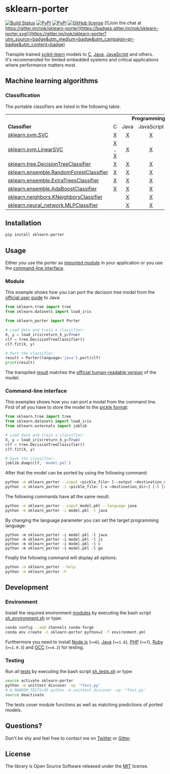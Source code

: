 
# sklearn-porter

[![Build Status](https://img.shields.io/travis/nok/sklearn-porter/master.svg)](https://travis-ci.org/nok/sklearn-porter)
[![PyPI](https://img.shields.io/pypi/v/sklearn-porter.svg)](https://pypi.python.org/pypi/sklearn-porter)
[![PyPI](https://img.shields.io/pypi/pyversions/sklearn-porter.svg)](https://pypi.python.org/pypi/sklearn-porter)
[![GitHub license](https://img.shields.io/badge/license-MIT-blue.svg)](https://raw.githubusercontent.com/nok/sklearn-porter/master/license.txt)
[![Join the chat at https://gitter.im/nok/sklearn-porter](https://badges.gitter.im/nok/sklearn-porter.svg)](https://gitter.im/nok/sklearn-porter?utm_source=badge&utm_medium=badge&utm_campaign=pr-badge&utm_content=badge)

Transpile trained [scikit-learn](https://github.com/scikit-learn/scikit-learn) models to [C](https://en.wikipedia.org/wiki/C_(programming_language)), [Java](https://en.wikipedia.org/wiki/Java_(programming_language)), [JavaScript](https://en.wikipedia.org/wiki/JavaScript) and others.<br>It's recommended for limited embedded systems and critical applications where performance matters most.


## Machine learning algorithms

### Classification

The portable classifiers are listed in the following table:

<table>
    <tbody>
        <tr>
            <td width="34%"></td>
            <td align="center" colspan="6" width="66%"><strong>Programming language</strong></td>
        </tr>
        <tr>
            <td width="34%"><strong>Classifier</strong></td>
            <td align="center" width="11%">C</td>
            <td align="center" width="11%">Java</td>
            <td align="center" width="11%">JavaScript</td>
            <td align="center" width="11%">Go</td>
            <td align="center" width="11%">PHP</td>
            <td align="center" width="11%">Ruby</td>
        </tr>
        <tr>
            <td><a href="http://scikit-learn.org/0.18/modules/generated/sklearn.svm.SVC.html">sklearn.svm.SVC</a></td>
            <td align="center"><a href="examples/classifier/SVC/c/basics.py#L12">X</a></td>
            <td align="center"><a href="examples/classifier/SVC/java/basics.py#L12">X</a></td>
            <td align="center"><a href="examples/classifier/SVC/js/basics.py#L12">X</a></td>
            <td align="center"></td>
            <td align="center"></td>
            <td align="center"></td>
        </tr>
        <tr>
            <td><a href="http://scikit-learn.org/0.18/modules/generated/sklearn.svm.LinearSVC.html">sklearn.svm.LinearSVC</a></td>
            <td align="center"><a href="examples/classifier/LinearSVC/c/basics.py#L12">X</a> , <a href="examples/classifier/LinearSVC/c/compiling.py#L14">X</a></td>
            <td align="center"><a href="examples/classifier/LinearSVC/java/basics.py#L12">X</a></td>
            <td align="center"><a href="examples/classifier/LinearSVC/js/basics.py#L12">X</a></td>
            <td align="center"><a href="examples/classifier/LinearSVC/go/basics.py#L12">X</a></td>
            <td align="center"><a href="examples/classifier/LinearSVC/php/basics.py#L12">X</a></td>
            <td align="center"><a href="examples/classifier/LinearSVC/ruby/basics.py#L12">X</a></td>
        </tr>
        <tr>
            <td><a href="http://scikit-learn.org/0.18/modules/generated/sklearn.tree.DecisionTreeClassifier.html">sklearn.tree.DecisionTreeClassifier</a></td>
            <td align="center"><a href="examples/classifier/DecisionTreeClassifier/c/basics.py#L12">X</a></td>
            <td align="center"><a href="examples/classifier/DecisionTreeClassifier/java/basics.py#L12">X</a></td>
            <td align="center"><a href="examples/classifier/DecisionTreeClassifier/js/basics.py#L12">X</a></td>
            <td align="center"></td>
            <td align="center"><a href="examples/classifier/DecisionTreeClassifier/php/basics.py#L12">X</a></td>
            <td align="center"></td>
        </tr>
        <tr>
            <td><a href="http://scikit-learn.org/0.18/modules/generated/sklearn.ensemble.RandomForestClassifier.html">sklearn.ensemble.RandomForestClassifier</a></td>
            <td align="center"><a href="examples/classifier/RandomForestClassifier/c/basics.py#L13">X</a></td>
            <td align="center"><a href="examples/classifier/RandomForestClassifier/java/basics.py#L13">X</a></td>
            <td align="center"><a href="examples/classifier/RandomForestClassifier/js/basics.py#L13">X</a></td>
            <td align="center"></td>
            <td align="center"></td>
            <td align="center"></td>
        </tr>
        <tr>
            <td><a href="http://scikit-learn.org/0.18/modules/generated/sklearn.ensemble.ExtraTreesClassifier.html">sklearn.ensemble.ExtraTreesClassifier</a></td>
            <td align="center"><a href="examples/classifier/ExtraTreesClassifier/c/basics.py#L12">X</a></td>
            <td align="center"><a href="examples/classifier/ExtraTreesClassifier/java/basics.py#L12">X</a></td>
            <td align="center"><a href="examples/classifier/ExtraTreesClassifier/js/basics.py#L12">X</a></td>
            <td align="center"></td>
            <td align="center"></td>
            <td align="center"></td>
        </tr>
        <tr>
            <td><a href="http://scikit-learn.org/0.18/modules/generated/sklearn.ensemble.AdaBoostClassifier.html">sklearn.ensemble.AdaBoostClassifier</a></td>
            <td align="center"><a href="examples/classifier/AdaBoostClassifier/c/basics.py#L16">X</a></td>
            <td align="center"><a href="examples/classifier/AdaBoostClassifier/java/basics.py#L16">X</a></td>
            <td align="center"><a href="examples/classifier/AdaBoostClassifier/js/basics.py#L16">X</a></td>
            <td align="center"></td>
            <td align="center"></td>
            <td align="center"></td>
        </tr>
        <tr>
            <td><a href="http://scikit-learn.org/0.18/modules/generated/sklearn.neighbors.KNeighborsClassifier.html">sklearn.neighbors.KNeighborsClassifier</a></td>
            <td align="center"></td>
            <td align="center"><a href="examples/classifier/KNeighborsClassifier/java/basics.py#L12">X</a></td>
            <td align="center"><a href="examples/classifier/KNeighborsClassifier/js/basics.py#L12">X</a></td>
            <td align="center"></td>
            <td align="center"></td>
            <td align="center"></td>
        </tr>
        <tr>
            <td><a href="http://scikit-learn.org/0.18/modules/generated/sklearn.neural_network.MLPClassifier.html">sklearn.neural_network.MLPClassifier</a></td>
            <td align="center"></td>
            <td align="center"><a href="examples/classifier/MLPClassifier/java/basics.py#L25">X</a></td>
            <td align="center"><a href="examples/classifier/MLPClassifier/js/basics.py#L25">X</a></td>
            <td align="center"></td>
            <td align="center"></td>
            <td align="center"></td>
        </tr>
    </tbody>
</table>


## Installation

```sh
pip install sklearn-porter
```


## Usage

Either you use the porter as [imported module](#module) in your application or you use the [command-line interface](#cli). 


### Module

This example shows how you can port the decision tree model from the [official user guide](http://scikit-learn.org/stable/modules/tree.html#classification) to Java:

```python
from sklearn.tree import tree
from sklearn.datasets import load_iris

from sklearn_porter import Porter

# Load data and train a classifier:
X, y = load_iris(return_X_y=True)
clf = tree.DecisionTreeClassifier()
clf.fit(X, y)

# Port the classifier:
result = Porter(language='java').port(clf) 
print(result)
```

The transpiled [result](examples/classifier/DecisionTreeClassifier/java/basics.py#L16-L96) matches the [official human-readable version](http://scikit-learn.org/stable/_images/iris.svg) of the model.


### Command-line interface

This examples shows how you can port a model from the command line. First of all you have to store the model to the [pickle format](http://scikit-learn.org/stable/modules/model_persistence.html#persistence-example):

```python
from sklearn.tree import tree
from sklearn.datasets import load_iris
from sklearn.externals import joblib

# Load data and train a classifier:
X, y = load_iris(return_X_y=True)
clf = tree.DecisionTreeClassifier()
clf.fit(X, y)

# Save the classifier:
joblib.dump(clf, 'model.pkl')
```

After that the model can be ported by using the following command:

```sh
python -m sklearn_porter --input <pickle_file> [--output <destination_dir>] [--language {c,java,js,go}]
python -m sklearn_porter -i <pickle_file> [-o <destination_dir>] [-l {c,java,js,go}]
```

The following commands have all the same result:

```sh
python -m sklearn_porter --input model.pkl --language java
python -m sklearn_porter -i model.pkl -l java
```

By changing the language parameter you can set the target programming language:

```
python -m sklearn_porter -i model.pkl -l java
python -m sklearn_porter -i model.pkl -l js
python -m sklearn_porter -i model.pkl -l c
python -m sklearn_porter -i model.pkl -l go
```

Finally the following command will display all options:

```sh
python -m sklearn_porter --help
python -m sklearn_porter -h
```


## Development

### Environment

Install the required environment [modules](environment.yml) by executing the bash script [sh_environment.sh](sh_environment.sh) or type:

```sh
conda config --add channels conda-forge
conda env create -n sklearn-porter python=2 -f environment.yml
```

Furthermore you need to install [Node.js](https://nodejs.org) (`>=6`), [Java](https://java.com) (`>=1.6`), [PHP](http://www.php.net/) (`>=7`), [Ruby](https://www.ruby-lang.org) (`>=1.9.3`) and [GCC](https://gcc.gnu.org) (`>=4.2`) for testing.


### Testing

Run all [tests](tests) by executing the bash script [sh_tests.sh](sh_tests.sh) or type:

```sh
source activate sklearn-porter
python -m unittest discover -vp '*Test.py'
# N_RANDOM_TESTS=30 python -m unittest discover -vp '*Test.py'
source deactivate
```

The tests cover module functions as well as matching predictions of ported models.


## Questions?

Don't be shy and feel free to contact me on [Twitter](https://twitter.com/darius_morawiec) or [Gitter](https://gitter.im/nok/sklearn-porter).


## License

The library is Open Source Software released under the [MIT](license.txt) license.